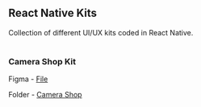 ## React Native Kits

Collection of different UI/UX kits coded in React Native.

#

### Camera Shop Kit

Figma - [File](<https://www.figma.com/file/hVQ4i3L7NskFsT485OkreI/Camera-shop-(Community)?node-id=0%3A1>)

Folder - [Camera Shop](./camera-shop)
